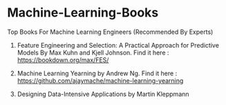 # Machine-Learning-Books
Top Books For Machine Learning Engineers (Recommended By Experts)

1. Feature Engineering and Selection: A Practical Approach for Predictive Models
By Max Kuhn and Kjell Johnson. Find it here : https://bookdown.org/max/FES/

2. Machine Learning Yearning
by Andrew Ng. Find it here : https://github.com/ajaymache/machine-learning-yearning

3. Designing Data-Intensive Applications
by Martin Kleppmann 
